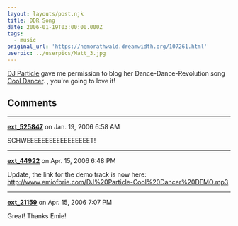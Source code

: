 ```yaml
---
layout: layouts/post.njk
title: DDR Song
date: 2006-01-19T03:00:00.000Z
tags:
  - music
original_url: 'https://nemorathwald.dreamwidth.org/107261.html'
userpic: ../userpics/Matt_3.jpg
---
```

[DJ Particle](http://www.emiofbrie.com/) gave me permission to blog her Dance-Dance-Revolution song [Cool Dancer](http://www.emiofbrie.com/DJ%20Particle-Cool%20Dancer.mp3). , you're going to love it!

## Comments

---

**[ext_525847](https://www.dreamwidth.org/users/ext_525847)** on Jan. 19, 2006 6:58 AM

SCHWEEEEEEEEEEEEEEEEET!

---

**[ext_44922](https://www.dreamwidth.org/users/ext_44922)** on Apr. 15, 2006 6:48 PM

Update, the link for the demo track is now here: http://www.emiofbrie.com/DJ%20Particle-Cool%20Dancer%20DEMO.mp3

---

**[ext_21159](https://www.dreamwidth.org/users/ext_21159)** on Apr. 15, 2006 7:07 PM

Great! Thanks Emie!
